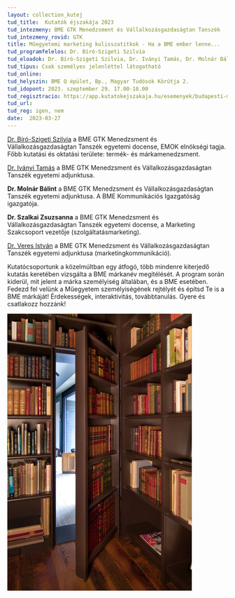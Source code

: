 ```yaml
---
layout: collection_kutej
tud_title:  Kutatók éjszakája 2023
tud_intezmeny: BME GTK Menedzsment és Vállalkozásgazdaságtan Tanszék
tud_intezmeny_rovid: GTK
title: Műegyetemi marketing kulisszatitkok - Ha a BME ember lenne...
tud_programfelelos: Dr. Bíró-Szigeti Szilvia
tud_eloadok: Dr. Bíró-Szigeti Szilvia, Dr. Iványi Tamás, Dr. Molnár Bálint, Dr. Szalkai Zsuzsanna, Dr. Veres István
tud_tipus: Csak személyes jelenléttel látogatható
tud_online: 
tud_helyszin: BME Q épület, Bp., Magyar Tudósok Körútja 2. 
tud_idopont: 2023. szeptember 29. 17.00-18.00
tud_regisztracio: https://app.kutatokejszakaja.hu/esemenyek/budapesti-muszaki-es-gazdasagtudomanyi-egyetem/muegyetemi-marketing-kulisszatitkok-ha-a-bme-ember-lenne
tud_url: 
tud_reg: igen, nem
date:  2023-03-27
---
```


[Dr. Bíró-Szigeti Szilvia](https://tudprog.bme.hu/kutatok_ejszakaja/profilok/biro_szigeti_szilvia) a BME GTK Menedzsment és Vállalkozásgazdaságtan Tanszék egyetemi docense, EMOK elnökségi tagja. Főbb kutatási és oktatási területe: termék- és márkamenedzsment.

[Dr. Iványi Tamás](https://tudprog.bme.hu/kutatok_ejszakaja/profilok/ivanyi_tamas) a BME GTK Menedzsment és Vállalkozásgazdaságtan Tanszék egyetemi adjunktusa.

**Dr. Molnár Bálint** a BME GTK Menedzsment és Vállalkozásgazdaságtan Tanszék egyetemi adjunktusa. A BME Kommunikációs Igazgatóság igazgatója. 

**Dr. Szalkai Zsuzsanna** a BME GTK Menedzsment és Vállalkozásgazdaságtan Tanszék egyetemi docense, a Marketing Szakcsoport vezetője (szolgáltatásmarketing).

[Dr. Veres István](https://tudprog.bme.hu/kutatok_ejszakaja/profilok/veres_istvan) a BME GTK Menedzsment és Vállalkozásgazdaságtan Tanszék egyetemi adjunktusa (marketingkommunikáció).


Kutatócsoportunk a közelmúltban egy átfogó, több mindenre kiterjedő kutatás keretében vizsgálta a BME márkanév megítélését. A program során kiderül, mit jelent a márka személyiség általában, és a BME esetében. Fedezd fel velünk a Műegyetem személyiségének rejtélyét és építsd Te is a BME márkáját! Érdekességek, interaktivitás, továbbtanulás. Gyere és csatlakozz hozzánk!

![Műegyetemi marketing kulisszatitkok - Ha a BME ember lenne...](images/muegyetemi-marketing-kulisszatitkok-ha-a-bme-ember-lenne.jpg)
